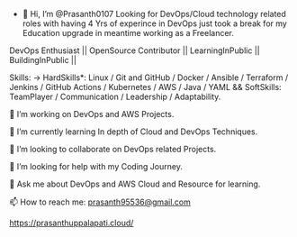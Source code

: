 - 👋 Hi, I’m @Prasanth0107 Looking for DevOps/Cloud technology related roles with having 4 Yrs of experince in DevOps just took a break for my Education upgrade in meantime working as a Freelancer.

DevOps Enthusiast || OpenSource Contributor || LearningInPublic || BuildingInPublic || 

Skills: -> HardSkills*: Linux / Git and GitHub / Docker / Ansible / Terraform / Jenkins / GitHub Actions / Kubernetes / AWS / Java / YAML && SoftSkills: TeamPlayer / Communication / Leadership / Adaptability.

🔭 I’m working on DevOps and AWS Projects.

🌱 I’m currently learning In depth of Cloud and DevOps Techniques.

👯 I’m looking to collaborate on DevOps related Projects.

🤔 I’m looking for help with my Coding Journey.

💬 Ask me about DevOps and AWS Cloud and Resource for learning.

📫 How to reach me: prasanth95536@gmail.com  

https://prasanthuppalapati.cloud/

<!---
Prasanth0107/Prasanth0107 is a ✨ special ✨ repository because its `README.md` (this file) appears on your GitHub profile.
You can click the Preview link to take a look at your changes.
--->
